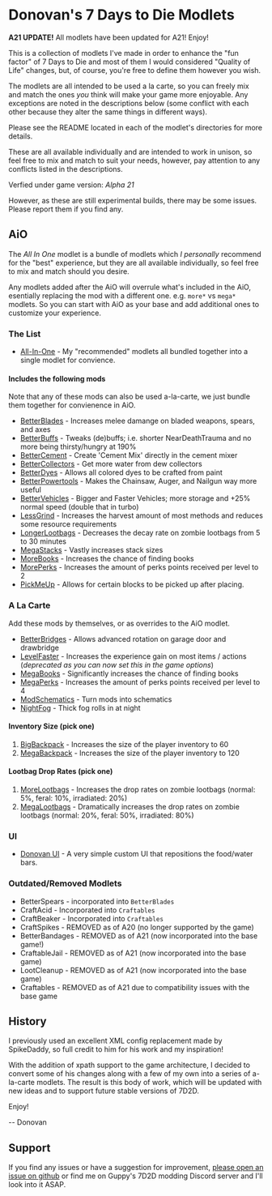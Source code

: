 # Donovan's 7 Days to Die Modlets

**A21 UPDATE!** All modlets have been updated for A21! Enjoy!

This is a collection of modlets I've made in order to enhance the "fun factor" of 7 Days to Die and most of them I would considered "Quality of Life" changes, but, of course, you're free to define them however you wish.

The modlets are all intended to be used a la carte, so you can freely mix and match the ones _you_ think will make your game more enjoyable. Any exceptions are noted in the descriptions below (some conflict with each other because they alter the same things in different ways).

Please see the README located in each of the modlet's directories for more details.

These are all available individually and are intended to work in unison, so feel free to mix and match to suit your needs, however, pay attention to any conflicts listed in the descriptions.

Verfied under game version: _Alpha 21_

However, as these are still experimental builds, there may be some issues. Please report them if you find any.

## AiO

The _All In One_ modlet is a bundle of modlets which _I personally_ recommend for the "best" experience, but they are all available individually, so feel free to mix and match should you desire.

Any modlets added after the AiO will overrule what's included in the AiO, esentially replacing the mod with a different one. e.g. `more*` vs `mega*` modlets. So you can start with AiO as your base and add additional ones to customize your experience.

### The List

- [All-In-One](donovan-aio) - My "recommended" modlets all bundled together into a single modlet for convience.

#### Includes the following mods

Note that any of these mods can also be used a-la-carte, we just bundle them together for convienence in AiO.

- [BetterBlades](donovan-betterblades) - Increases melee damange on bladed weapons, spears, and axes
- [BetterBuffs](donovan-betterbuffs) - Tweaks (de)buffs; i.e. shorter NearDeathTrauma and no more being thirsty/hungry at 190%
- [BetterCement](donovan-bettercement) - Create 'Cement Mix' directly in the cement mixer
- [BetterCollectors](donovan-bettercollectors) - Get more water from dew collectors
- [BetterDyes](donovan-betterdyes) - Allows all colored dyes to be crafted from paint
- [BetterPowertools](donovan-betterpowertools) - Makes the Chainsaw, Auger, and Nailgun way more useful
- [BetterVehicles](donovan-bettervehicles) - Bigger and Faster Vehicles; more storage and +25% normal speed (double that in turbo)
- [LessGrind](donovan-lessgrind) - Increases the harvest amount of most methods and reduces some resource requirements
- [LongerLootbags](donovan-longerlootbags) - Decreases the decay rate on zombie lootbags from 5 to 30 minutes
- [MegaStacks](donovan-megastacks) - Vastly increases stack sizes
- [MoreBooks](donovan-morebooks) - Increases the chance of finding books
- [MorePerks](donovan-moreperks) - Increases the amount of perks points received per level to 2
- [PickMeUp](donovan-pickmeup) - Allows for certain blocks to be picked up after placing.

### A La Carte

Add these mods by themselves, or as overrides to the AiO modlet.

- [BetterBridges](donovan-betterbridges) - Allows advanced rotation on garage door and drawbridge
- [LevelFaster](donovan-levelfaster) - Increases the experience gain on most items / actions (_deprecated as you can now set this in the game options_)
- [MegaBooks](donovan-megabooks) - Significantly increases the chance of finding books
- [MegaPerks](donovan-megaperks) - Increases the amount of perks points received per level to 4
- [ModSchematics](donovan-modschematics) - Turn mods into schematics
- [NightFog](donovan-nightfog) - Thick fog rolls in at night

#### Inventory Size (pick one)

1. [BigBackpack](donovan-bigbackpack) - Increases the size of the player inventory to 60
2. [MegaBackpack](donovan-megabackpack) - Increases the size of the player inventory to 120

#### Lootbag Drop Rates (pick one)

1. [MoreLootbags](donovan-morelootbags) - Increases the drop rates on zombie lootbags (normal: 5%, feral: 10%, irradiated: 20%)
2. [MegaLootbags](donovan-megalootbags) - Dramatically increases the drop rates on zombie lootbags (normal: 20%, feral: 50%, irradiated: 80%)

### UI

- [Donovan UI](donovan-ui) - A very simple custom UI that repositions the food/water bars.

### Outdated/Removed Modlets

- BetterSpears - incorporated into `BetterBlades`
- CraftAcid - Incorporated into `Craftables`
- CraftBeaker - Incorporated into `Craftables`
- CraftSpikes - REMOVED as of A20 (no longer supported by the game)
- BetterBandages - REMOVED as of A21 (now incorporated into the base game!)
- CraftableJail - REMOVED as of A21 (now incorporated into the base game)
- LootCleanup - REMOVED as of A21 (now incorporated into the base game)
- Craftables - REMOVED as of A21 due to compatibility issues with the base game

## History

I previously used an excellent XML config replacement made by SpikeDaddy, so full credit to him for his work and my inspiration!

With the addition of xpath support to the game architecture, I decided to convert some of his changes along with a few of my own into a series of a-la-carte modlets. The result is this body of work, which will be updated with new ideas and to support future stable versions of 7D2D.

Enjoy!

-- Donovan

## Support

If you find any issues or have a suggestion for improvement, [please open an issue on github](https://github.com/DonovanMods/donovan-7d2d-modlets/issues) or find me on Guppy's 7D2D modding Discord server and I'll look into it ASAP.
